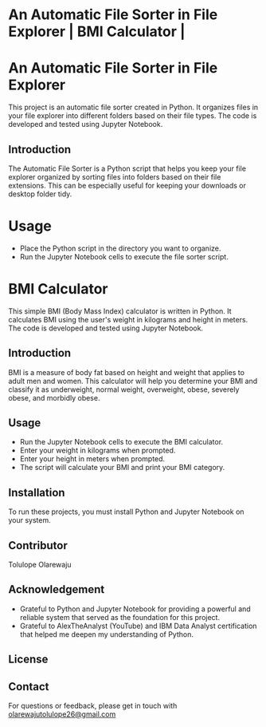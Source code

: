 # An Automatic File Sorter in File Explorer | BMI Calculator | 

# An Automatic File Sorter in File Explorer
This project is an automatic file sorter created in Python. It organizes files in your file explorer into different folders based on their file types. The code is developed and tested using Jupyter Notebook.
## Introduction
The Automatic File Sorter is a Python script that helps you keep your file explorer organized by sorting files into folders based on their file extensions. This can be especially useful for keeping your downloads or desktop folder tidy.
# Usage
+ Place the Python script in the directory you want to organize.
+ Run the Jupyter Notebook cells to execute the file sorter script.

# BMI Calculator
This simple BMI (Body Mass Index) calculator is written in Python. It calculates BMI using the user's weight in kilograms and height in meters. The code is developed and tested using Jupyter Notebook.
## Introduction
BMI is a measure of body fat based on height and weight that applies to adult men and women. This calculator will help you determine your BMI and classify it as underweight, normal weight, overweight, obese, severely obese, and morbidly obese.
## Usage
+ Run the Jupyter Notebook cells to execute the BMI calculator.
+ Enter your weight in kilograms when prompted.
+ Enter your height in meters when prompted.
+ The script will calculate your BMI and print your BMI category.



## Installation
To run these projects, you must install Python and Jupyter Notebook on your system.
## Contributor
Tolulope Olarewaju
## Acknowledgement
+ Grateful to Python and Jupyter Notebook for providing a powerful and reliable system that served as the foundation for this project.
+ Grateful to AlexTheAnalyst (YouTube) and IBM Data Analyst certification that helped me deepen my understanding of Python.
## License 
## Contact
For questions or feedback, please get in touch with olarewajutolulope26@gmail.com
